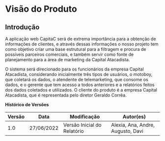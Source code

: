 # Visão do Produto

## Introdução

<p> A aplicação web CapitaC será de extrema importância para a obtenção de informações de clientes, e através dessas informações o nosso projeto tem como objetivo criar uma base estrutural para a filtragem e procura de possíveis parceiros comerciais, e também servir como fonte de planejamento para a área de marketing da Capital Atacadista. </p>

<p> O sistema será direcionado para os funcionários da empresa Capital Atacadista, considerando inicialmente três tipos de usuários, o motoboy, que coletará os dados, o atendente de telemarketing, que consome os dados, e o gerente que tem acesso a todos anteriores e a relatórios feitos dos dados coletados e utilizados. O cliente do produto é a empresa Capital Atacadista, que é representada pelo diretor Geraldo Corrêa. </p>

<!-- ## Cronograma

### 00/00/2022
xxxxxxxxxxxxxxxxxxxx

### 00/00/2022
xxxxxxxxxxxxxxxxxxxxxxxxxx

### 00/00/2022
xxxxxxxxxxxxxxxxxxxxx

### 00/00/2022
xxxxxxxxxxxxxxxxxxxxxxx

## Mural Lean Inception -->

<!-- <iframe src='https://app.mural.co/embed/fe8ce76a-744e-47a9-997f-dc816d1b55e3'
        width='100%'
        height='480px'
        style='min-width: 640px; min-height: 480px; background-color: #f4f4f4; border: 1px solid #efefef'
        sandbox='allow-same-origin allow-scripts allow-modals allow-popups allow-popups-to-escape-sandbox'>
</iframe> -->

<!--[Link para o mural Lean Inception](https://app.mural.co/embed/fe8ce76a-744e-47a9-997f-dc816d1b55e3)-->

**Histórico de Versões**
<table class="table">
  <thead>
    <tr>
      <th scope="col">Versão</th>
      <th scope="col">Data</th>
      <th scope="col">Modificação</th>
      <th scope="col">Autor(es)</th>
    </tr>
  </thead>
  <tbody>
    <tr>
      <td>1.0</td>
      <td>27/06/2022</td>
      <td>Versão Inicial do Relatório</td>
      <td>Alexia, Ana, Andre, Augusto, Davi</td>
    </tr>
  </tbody>
</table>
